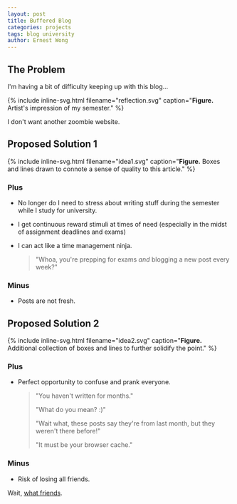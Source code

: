 ```yaml
---
layout: post
title: Buffered Blog
categories: projects
tags: blog university
author: Ernest Wong
---
```


## The Problem

I'm having a bit of difficulty keeping up with this blog...

{% include inline-svg.html filename="reflection.svg" caption="**Figure.** Artist's impression of my semester." %}

I don't want another zoombie website.

## Proposed Solution 1

{% include inline-svg.html filename="idea1.svg" caption="**Figure.** Boxes and lines drawn to connote a sense of quality to this article." %}

### Plus

- No longer do I need to stress about writing stuff during the semester while I study for university.

- I get continuous reward stimuli at times of need (especially in the midst of assignment deadlines and exams)

- I can act like a time management ninja.

  > "Whoa, you're prepping for exams *and* blogging a new post every week?"

### Minus

- Posts are not fresh.

## Proposed Solution 2

{% include inline-svg.html filename="idea2.svg" caption="**Figure.** Additional collection of boxes and lines to further solidify the point." %}

### Plus

- Perfect opportunity to confuse and prank everyone.

  > "You haven't written for months."
  >
  > "What do you mean? :)"
  >
  > "Wait what, these posts say they're from last month, but they weren't there before!"
  >
  > "It must be your browser cache."


### Minus

- Risk of losing all friends.

Wait, [what friends](http://i.imgur.com/0DpIA3o.gif).
